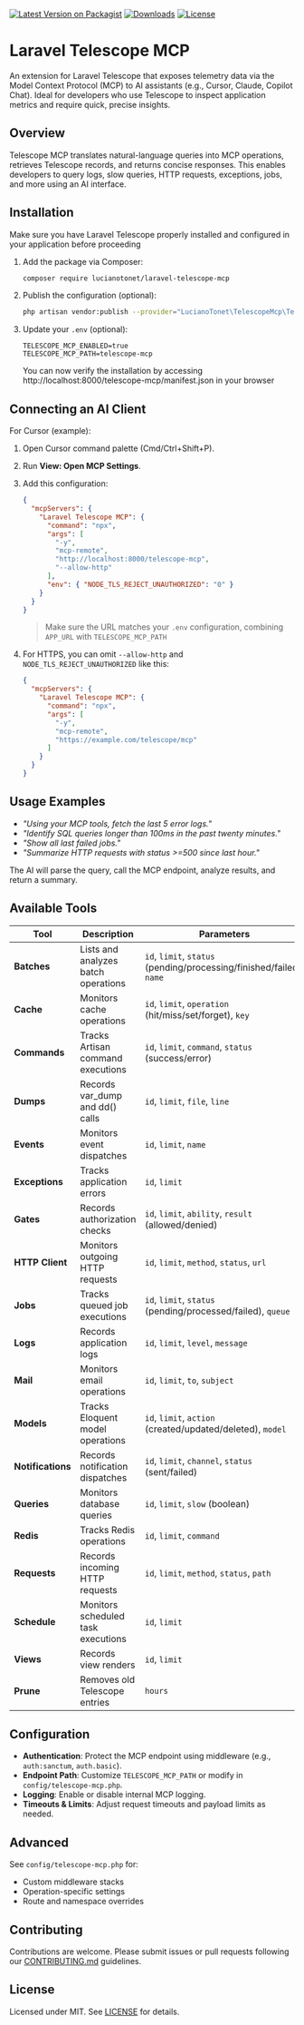 [![Latest Version on Packagist](https://img.shields.io/packagist/v/lucianotonet/laravel-telescope-mcp.svg)](https://packagist.org/packages/lucianotonet/laravel-telescope-mcp)
[![Downloads](https://img.shields.io/packagist/dt/lucianotonet/laravel-telescope-mcp.svg)](https://packagist.org/packages/lucianotonet/laravel-telescope-mcp)
[![License](https://img.shields.io/github/license/lucianotonet/laravel-telescope-mcp)](LICENSE)

# Laravel Telescope MCP

An extension for Laravel Telescope that exposes telemetry data via the Model Context Protocol (MCP) to AI assistants (e.g., Cursor, Claude, Copilot Chat). Ideal for developers who use Telescope to inspect application metrics and require quick, precise insights.

## Overview

Telescope MCP translates natural-language queries into MCP operations, retrieves Telescope records, and returns concise responses. This enables developers to query logs, slow queries, HTTP requests, exceptions, jobs, and more using an AI interface.

## Installation

Make sure you have Laravel Telescope properly installed and configured in your application before proceeding

1. Add the package via Composer:

    ```bash
    composer require lucianotonet/laravel-telescope-mcp
    ```
2. Publish the configuration (optional):

   ```bash
   php artisan vendor:publish --provider="LucianoTonet\TelescopeMcp\TelescopeMcpServiceProvider"
   ```
3. Update your `.env` (optional):

   ```dotenv
   TELESCOPE_MCP_ENABLED=true
   TELESCOPE_MCP_PATH=telescope-mcp
   ```
   You can now verify the installation by accessing http://localhost:8000/telescope-mcp/manifest.json in your browser

## Connecting an AI Client

For Cursor (example):

1. Open Cursor command palette (Cmd/Ctrl+Shift+P).
2. Run **View: Open MCP Settings**.
3. Add this configuration:

   ```json
   {
     "mcpServers": {
       "Laravel Telescope MCP": {
         "command": "npx",
         "args": [
           "-y", 
           "mcp-remote", 
           "http://localhost:8000/telescope-mcp",
           "--allow-http"
         ],
         "env": { "NODE_TLS_REJECT_UNAUTHORIZED": "0" }
       }
     }
   }
   ```
   
   > Make sure the URL matches your `.env` configuration, combining `APP_URL` with `TELESCOPE_MCP_PATH`
  
4. For HTTPS, you can omit `--allow-http` and `NODE_TLS_REJECT_UNAUTHORIZED` like this:
   
   ```json
   {
     "mcpServers": {
       "Laravel Telescope MCP": {
         "command": "npx",
         "args": [
           "-y", 
           "mcp-remote", 
           "https://example.com/telescope/mcp"            
         ]
       }
     }
   }
   ```


## Usage Examples

* *"Using your MCP tools, fetch the last 5 error logs."*
* *"Identify SQL queries longer than 100ms in the past twenty minutes."*
* *"Show all last failed jobs."*
* *"Summarize HTTP requests with status >=500 since last hour."*

The AI will parse the query, call the MCP endpoint, analyze results, and return a summary.

## Available Tools

| Tool | Description | Parameters |
| ---- | ----------- | ---------- |
| **Batches** | Lists and analyzes batch operations | `id`, `limit`, `status` (pending/processing/finished/failed), `name` |
| **Cache** | Monitors cache operations | `id`, `limit`, `operation` (hit/miss/set/forget), `key` |
| **Commands** | Tracks Artisan command executions | `id`, `limit`, `command`, `status` (success/error) |
| **Dumps** | Records var_dump and dd() calls | `id`, `limit`, `file`, `line` |
| **Events** | Monitors event dispatches | `id`, `limit`, `name` |
| **Exceptions** | Tracks application errors | `id`, `limit` |
| **Gates** | Records authorization checks | `id`, `limit`, `ability`, `result` (allowed/denied) |
| **HTTP Client** | Monitors outgoing HTTP requests | `id`, `limit`, `method`, `status`, `url` |
| **Jobs** | Tracks queued job executions | `id`, `limit`, `status` (pending/processed/failed), `queue` |
| **Logs** | Records application logs | `id`, `limit`, `level`, `message` |
| **Mail** | Monitors email operations | `id`, `limit`, `to`, `subject` |
| **Models** | Tracks Eloquent model operations | `id`, `limit`, `action` (created/updated/deleted), `model` |
| **Notifications** | Records notification dispatches | `id`, `limit`, `channel`, `status` (sent/failed) |
| **Queries** | Monitors database queries | `id`, `limit`, `slow` (boolean) |
| **Redis** | Tracks Redis operations | `id`, `limit`, `command` |
| **Requests** | Records incoming HTTP requests | `id`, `limit`, `method`, `status`, `path` |
| **Schedule** | Monitors scheduled task executions | `id`, `limit` |
| **Views** | Records view renders | `id`, `limit` |
| **Prune** | Removes old Telescope entries | `hours` |

## Configuration

* **Authentication**: Protect the MCP endpoint using middleware (e.g., `auth:sanctum`, `auth.basic`).
* **Endpoint Path**: Customize `TELESCOPE_MCP_PATH` or modify in `config/telescope-mcp.php`.
* **Logging**: Enable or disable internal MCP logging.
* **Timeouts & Limits**: Adjust request timeouts and payload limits as needed.

## Advanced

See `config/telescope-mcp.php` for:

* Custom middleware stacks
* Operation-specific settings
* Route and namespace overrides

## Contributing

Contributions are welcome. Please submit issues or pull requests following our [CONTRIBUTING.md](/CONTRIBUTING.md) guidelines.

## License

Licensed under MIT. See [LICENSE](LICENSE) for details.
